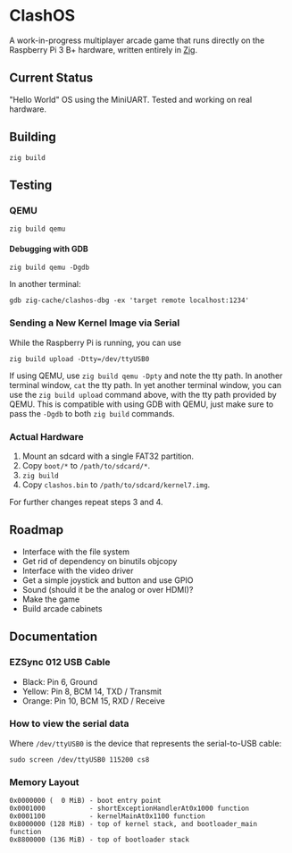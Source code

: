 # ClashOS

A work-in-progress multiplayer arcade game that runs directly on the
Raspberry Pi 3 B+ hardware, written entirely in [Zig](https://ziglang.org/).

## Current Status

"Hello World" OS using the MiniUART. Tested and working on real hardware.

## Building

```
zig build
```

## Testing

### QEMU

```
zig build qemu
```

#### Debugging with GDB

```
zig build qemu -Dgdb
```

In another terminal:

```
gdb zig-cache/clashos-dbg -ex 'target remote localhost:1234'
```

### Sending a New Kernel Image via Serial

While the Raspberry Pi is running, you can use

```
zig build upload -Dtty=/dev/ttyUSB0
```

If using QEMU, use `zig build qemu -Dpty` and note the tty path.
In another terminal window, `cat` the tty path.
In yet another terminal window, you can use the `zig build upload`
command above, with the tty path provided by QEMU.
This is compatible with using GDB with QEMU, just make sure to pass
the `-Dgdb` to both `zig build` commands.

### Actual Hardware

1. Mount an sdcard with a single FAT32 partition.
2. Copy `boot/*` to `/path/to/sdcard/*`.
3. `zig build`
4. Copy `clashos.bin` to `/path/to/sdcard/kernel7.img`.

For further changes repeat steps 3 and 4.

## Roadmap

 * Interface with the file system
 * Get rid of dependency on binutils objcopy
 * Interface with the video driver
 * Get a simple joystick and button and use GPIO
 * Sound (should it be the analog or over HDMI)?
 * Make the game
 * Build arcade cabinets

## Documentation

### EZSync 012 USB Cable

 * Black: Pin 6, Ground
 * Yellow: Pin 8, BCM 14, TXD / Transmit
 * Orange: Pin 10, BCM 15, RXD / Receive

### How to view the serial data

Where `/dev/ttyUSB0` is the device that represents the serial-to-USB cable:

```
sudo screen /dev/ttyUSB0 115200 cs8
```

### Memory Layout

```
0x0000000 (  0 MiB) - boot entry point
0x0001000           - shortExceptionHandlerAt0x1000 function
0x0001100           - kernelMainAt0x1100 function
0x8000000 (128 MiB) - top of kernel stack, and bootloader_main function
0x8800000 (136 MiB) - top of bootloader stack
```
